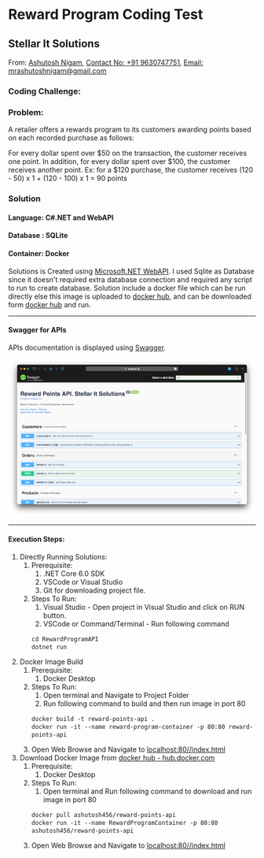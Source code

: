 # Reward Program Coding Test
## Stellar It Solutions
From: [Ashutosh Nigam](https://www.ashutoshnigam.in),
[Contact No: +91 9630747751](callto:+919630747751),
[Email: mrashutoshnigam@gmail.com](emailto:mrashutoshnigam@gmail.com)
### Coding Challenge:
### Problem:
A retailer offers a rewards program to its customers awarding points based on each recorded purchase as follows:

For every dollar spent over $50 on the transaction, the customer receives one point.
In addition, for every dollar spent over $100, the customer receives another point.
Ex: for a $120 purchase, the customer receives
(120 - 50) x 1 + (120 - 100) x 1 = 90 points

### Solution
#### Language: C#.NET and WebAPI
#### Database : SQLite
#### Container: Docker
Solutions is Created using [Microsoft.NET WebAPI](https://dotnet.microsoft.com/en-us/apps/aspnet/apis). I used Sqlite as Database since it doesn't required extra database connection and required any script to run to create database.
Solution include a docker file which can be run directly else this image is uploaded to [docker hub](hub.docker.com), and can be downloaded form [docker hub](hub.docker.com) and run.

---
#### Swagger for APIs
APIs documentation is displayed using [Swagger](https://swagger.io).

![Swagger](./AdditionalContent/swagger.png "API Swagger")

---

#### Execution Steps:
1. Directly Running Solutions: 
   1. Prerequisite: 
      1. .NET Core 6.0 SDK
      2. VSCode or Visual Studio
      3. Git for downloading project file.
   2. Steps To Run:
      1. Visual Studio - Open project in Visual Studio and click on RUN button. 
      2. VSCode or Command/Terminal - Run following command
      ```shell
      cd RewardProgramAPI
      dotnet run
      ```
2. Docker Image Build
   1. Prerequisite: 
      1. Docker Desktop
   2. Steps To Run:
      1. Open terminal and Navigate to Project Folder
      2. Run following command to build and then run image in port 80
      ```shell
      docker build -t reward-points-api .
      docker run -it --name reward-program-container -p 80:80 reward-points-api 
      ```
   3. Open Web Browse and Navigate to [localhost:80//index.html](localhost:80//index.html)
3. Download Docker Image from [docker hub - hub.docker.com](hub.docker.com) 
    1. Prerequisite:
        1. Docker Desktop
    2. Steps To Run:
        1. Open terminal and Run following command to download and run image in port 80
       ```shell
       docker pull ashutosh456/reward-points-api
       docker run -it --name RewardProgramContainer -p 80:80 ashutosh456/reward-points-api
       ```
    3. Open Web Browse and Navigate to [localhost:80//index.html](localhost:80//index.html)

